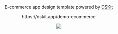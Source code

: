 
<p align="center">
E-commerce app design template powered by <a href="https://github.com/imodeveloperlab/dskit"> DSKit </a>
</p>

<p align="center">
  https://dskit.app/demo-ecommerce
</p>

<p align="center">
  <a href="https://circleci.com/gh/imodeveloperlab/E-commerce/tree/main">
  <img src="https://circleci.com/gh/imodeveloperlab/E-commerce/tree/main.svg?style=svg"/>
    </a>
</p>
